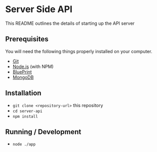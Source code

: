 # Server Side API
This README outlines the details of starting up the API server

## Prerequisites
You will need the following things properly installed on your computer.
* [Git](https://git-scm.com/)
* [Node.js](https://nodejs.org/) (with NPM)
* [BluePrint](https://github.com/onehilltech/blueprint)
* [MongoDB](https://docs.mongodb.com/manual/installation/)

## Installation

* `git clone <repository-url>` this repository
* `cd server-api`
* `npm install`

## Running / Development
* `node ./app`


